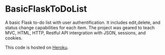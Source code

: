 # BasicFlaskToDoList
A basic Flask to-do list with user authentification. It includes edit,delete, and status change capabilities for each item. 
The project was geared to teach MVC, HTML, HTTP, Restful API intergration with JSON, sessions, and cookies. 

This code is hosted on [Heroku](https://jgtodolist.herokuapp.com/). 
